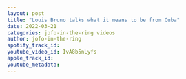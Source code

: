 ```yaml
---
layout: post
title: "Louis Bruno talks what it means to be from Cuba"
date: 2022-03-21
categories: jofo-in-the-ring videos
author: jofo-in-the-ring
spotify_track_id: 
youtube_video_id: IvA8b5nLyfs
apple_track_id: 
youtube_metadata: 
---
```

